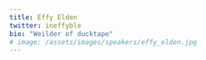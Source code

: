 ```yaml
---
title: Effy Elden
twitter: ineffyble
bio: "Weilder of ducktape"
# image: /assets/images/speakers/effy_elden.jpg
---
```

